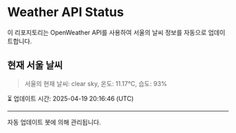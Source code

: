 
# Weather API Status

이 리포지토리는 OpenWeather API를 사용하여 서울의 날씨 정보를 자동으로 업데이트합니다.

## 현재 서울 날씨
> 서울의 현재 날씨: clear sky, 온도: 11.17°C, 습도: 93%

⏳ 업데이트 시간: 2025-04-19 20:16:46 (UTC)

---
자동 업데이트 봇에 의해 관리됩니다.
